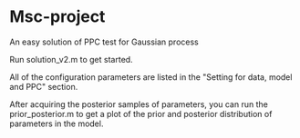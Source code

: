 # Msc-project
An easy solution of PPC test for Gaussian process

Run solution_v2.m to get started. 

All of the configuration parameters are listed in the "Setting for data, model and PPC" section.

After acquiring the posterior samples of parameters, you can run the prior_posterior.m to get a plot of the prior and posterior distribution of parameters in the model.
